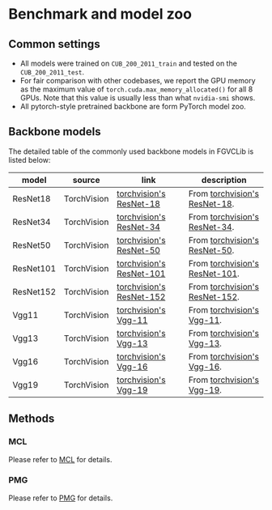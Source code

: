# Benchmark and model zoo

## Common settings

- All models were trained on `CUB_200_2011_train` and tested on the `CUB_200_2011_test`.
- For fair comparison with other codebases, we report the GPU memory as the maximum value of `torch.cuda.max_memory_allocated()` for all 8 GPUs. Note that this value is usually less than what `nvidia-smi` shows.
- All pytorch-style pretrained backbone are form PyTorch model zoo.

## Backbone models

The detailed table of the commonly used backbone models in FGVCLib is listed below:

| model            | source      | link                                                                                                                                                                                                   | description                                                                                                                                                                                                                                      |
| ---------------- | ----------- | ------------------------------------------------------------------------------------------------------------------------------------------------------------------------------------------------------ | ------------------------------------------------------------------------------------------------------------------------------------------------------------------------------------------------------------------------------------------------ |
| ResNet18         | TorchVision | [torchvision's ResNet-18](https://download.pytorch.org/models/resnet18-5c106cde.pth)                                                                                                                   | From [torchvision's ResNet-18](https://download.pytorch.org/models/resnet18-5c106cde.pth).                                                                                                                                                       |
| ResNet34         | TorchVision | [torchvision's ResNet-34](https://download.pytorch.org/models/resnet34-333f7ec4.pth)                                                                                                                   | From [torchvision's ResNet-34](https://download.pytorch.org/models/resnet34-333f7ec4.pth).                                                                                                                                                       |
| ResNet50         | TorchVision | [torchvision's ResNet-50](https://download.pytorch.org/models/resnet50-19c8e357.pth)                                                                                                                   | From [torchvision's ResNet-50](https://download.pytorch.org/models/resnet50-19c8e357.pth).                                                                                                                                                       |
| ResNet101         | TorchVision | [torchvision's ResNet-101](https://download.pytorch.org/models/resnet101-5d3b4d8f.pth)                                                                                                                   | From [torchvision's ResNet-101](https://download.pytorch.org/models/resnet101-5d3b4d8f.pth).                                                                                                                                                       |
| ResNet152         | TorchVision | [torchvision's ResNet-152](https://download.pytorch.org/models/resnet152-b121ed2d.pth)                                                                                                                   | From [torchvision's ResNet-152](https://download.pytorch.org/models/resnet152-b121ed2d.pth).                                                                                                                                                       |
| Vgg11         | TorchVision | [torchvision's Vgg-11](https://download.pytorch.org/models/vgg11-bbd30ac9.pth)                                                                                                                   | From [torchvision's Vgg-11](https://download.pytorch.org/models/vgg11-bbd30ac9.pth).                                                                                                                                                       |
| Vgg13         | TorchVision | [torchvision's Vgg-13](https://download.pytorch.org/models/vgg13-c768596a.pth)                                                                                                                   | From [torchvision's Vgg-13](https://download.pytorch.org/models/vgg13-c768596a.pth).                                                                                                                                                       |
| Vgg16         | TorchVision | [torchvision's Vgg-16](https://download.pytorch.org/models/vgg16-397923af.pth)                                                                                                                   | From [torchvision's Vgg-16](https://download.pytorch.org/models/vgg16-397923af.pth).                                                                                                                                                       |
| Vgg19         | TorchVision | [torchvision's Vgg-19](https://download.pytorch.org/models/vgg19-dcbb9e9d.pth)                                                                                                                   | From [torchvision's Vgg-19](https://download.pytorch.org/models/vgg19-dcbb9e9d.pth).                                                                                                                                                       |

## Methods

### MCL
Please refer to [MCL](https://arxiv.org/abs/2002.04264) for details.

### PMG 
Please refer to [PMG](https://arxiv.org/abs/2003.03836v3) for details.

